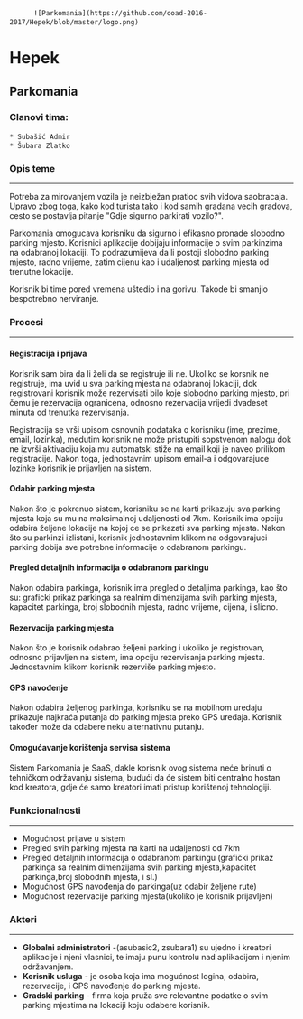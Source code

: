           ﻿![Parkomania](https://github.com/ooad-2016-2017/Hepek/blob/master/logo.png)

# Hepek

## Parkomania

### Clanovi tima:

	* Subašić Admir
	* Šubara Zlatko

### Opis teme
---

Potreba za mirovanjem vozila je neizbježan pratioc svih vidova saobracaja. Upravo zbog toga, 
kako kod turista tako i kod samih gradana vecih gradova, cesto se postavlja pitanje 
"Gdje sigurno parkirati vozilo?". 

Parkomania omogucava korisniku da sigurno i efikasno pronade slobodno parking mjesto. Korisnici
aplikacije dobijaju informacije o svim parkinzima na odabranoj lokaciji. To podrazumijeva da li postoji
slobodno parking mjesto, radno vrijeme, zatim cijenu kao i udaljenost parking mjesta od trenutne lokacije.

Korisnik bi time pored vremena uštedio i na gorivu. Takode bi smanjio bespotrebno nerviranje.

### Procesi

--- 

#### Registracija i prijava 

Korisnik sam bira da li želi da se registruje ili ne. Ukoliko se korsnik ne registruje, ima uvid u sva 
parking mjesta na odabranoj lokaciji, dok registrovani korisnik može rezervisati bilo koje slobodno parking
mjesto, pri čemu je rezervacija ogranicena, odnosno rezervacija vrijedi dvadeset minuta od trenutka rezervisanja.

Registracija se vrši upisom osnovnih podataka o korisniku (ime, prezime, email, lozinka), medutim korisnik ne može
pristupiti sopstvenom nalogu dok ne izvrši aktivaciju koja mu automatski stiže na email koji je naveo prilikom
registracije. Nakon toga, jednostavnim upisom email-a i odgovarajuce lozinke korisnik je prijavljen na sistem.

#### Odabir parking mjesta

Nakon što je pokrenuo sistem, korisniku se na karti prikazuju sva parking mjesta koja su mu na maksimalnoj udaljenosti
od 7km. Korisnik ima opciju odabira željene lokacije na kojoj ce se prikazati sva parking mjesta. Nakon što su parkinzi
izlistani, korisnik jednostavnim klikom na odgovarajuci parking dobija sve potrebne informacije o odabranom parkingu.

#### Pregled detaljnih informacija o odabranom parkingu

Nakon odabira parkinga, korisnik ima pregled o detaljima parkinga, kao što su: graficki prikaz parkinga sa realnim dimenzijama 
svih parking mjesta, kapacitet parkinga, broj slobodnih mjesta, 
radno vrijeme, cijena, i slicno.


#### Rezervacija parking mjesta

Nakon što je korisnik odabrao željeni parking i ukoliko je registrovan, odnosno prijavljen na sistem, ima opciju rezervisanja
parking mjesta. Jednostavnim klikom korisnik rezerviše parking mjesto.

#### GPS navođenje

Nakon odabira željenog parkinga, korisniku se na mobilnom uredaju prikazuje najkraća putanja do parking mjesta preko GPS uređaja.
Korisnik također može da odabere neku alternativnu putanju.

#### Omogućavanje korištenja servisa sistema


Sistem Parkomania je SaaS, dakle korisnik ovog sistema neće brinuti o tehničkom održavanju sistema, 
budući da će sistem biti centralno hostan kod kreatora, gdje će samo kreatori imati pristup korištenoj tehnologiji.

### Funkcionalnosti

---

* Mogućnost prijave u sistem
* Pregled svih parking mjesta na karti na udaljenosti od 7km 
* Pregled detaljnih informacija o odabranom parkingu (grafički prikaz parkinga sa realnim dimenzijama svih parking mjesta,kapacitet parkinga,broj slobodnih mjesta, i sl.)	
* Mogućnost GPS navođenja do parkinga(uz odabir željene rute)
* Mogućnost rezervacije parking mjesta(ukoliko je korisnik prijavljen) 


### Akteri

---

* **Globalni administratori** -(asubasic2, zsubara1) su ujedno i kreatori aplikacije i njeni vlasnici, te imaju punu kontrolu nad aplikacijom i njenim održavanjem.
* **Korisnik usluga** - je osoba koja ima mogućnost logina, odabira, rezervacije, i GPS navođenje do parking mjesta.
* **Gradski parking** - firma koja pruža sve relevantne podatke o svim parking mjestima na lokaciji koju odabere korisnik.



